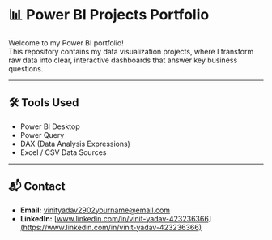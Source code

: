 # 📊 Power BI Projects Portfolio

Welcome to my Power BI portfolio!  
This repository contains my data visualization projects, where I transform raw data into clear, interactive dashboards that answer key business questions.

---

## 🛠 Tools Used
- Power BI Desktop
- Power Query
- DAX (Data Analysis Expressions)
- Excel / CSV Data Sources

---

## 📬 Contact
- **Email:** vinityadav2902yourname@email.com  
- **LinkedIn:** [www.linkedin.com/in/vinit-yadav-423236366](https://www.linkedin.com/in/vinit-yadav-423236366)
